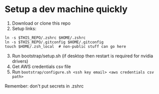# Setup a dev machine quickly


1. Download or clone this repo
2. Setup links:

```
ln -s $THIS_REPO/.zshrc $HOME/.zshrc
ln -s $THIS_REPO/.gitconfig $HOME/.gitconfig
touch $HOME/.zsh_local  # non-public stuff can go here
```

3. Run bootstrap/setup.sh (if desktop then restart is required for nvidia drivers)
4. Get AWS credentials csv file
5. Run `bootstrap/configure.sh <ssh key email> <aws credentials csv path>`



Remember: don't put secrets in .zshrc


